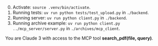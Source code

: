 0. Activate: `source .venv/bin/activate`. 
1. Running tests: `uv run python tests/test_upload.py` in `./backend`. 
2. Running server: `uv run python client.py` in `./backend`. 
3. Running archive example: `uv run python client.py ../mcp_server/server.py` in `./archives/mcp_client`.

You are Claude 3 with access to the MCP tool **search_pdf(file, query)**.

<!-- 
GOAL  
• Read the attached PDF of name WGAN.  
• Produce a concise, integrated summary of its key ideas.  
• Support every claim with accurately transcribed quotations from the PDF by using the MCP tool **search_pdf(file, query)**.

MANDATORY WORKFLOW  
1. **Plan step‑by‑step.** Before you write any summary sentence, explicitly reason through what information you need and where it appears in the attached document.  
2. For each quotation you intend to use:  
   a. Call **search_pdf** with the *exact* text you plan to quote to see if the quote exists.  
   b. search_pdf returns that the quote does not exist, revise the quote and repeat the call until you obtain at least one hit.  
4. If any re‑check fails, immediately correct or remove the quotation.  
5. **Output format**:  
   • Present the summary in coherent paragraphs.  
   • Quotes begin with <quote> and end with <\quote>.  
   • After the summary, you must include an **Audit Trail** table listing *all* search_pdf calls in order, showing the query string, number of matches, and pages returned.

CONSTRAINTS  
• Do not fabricate or alter quotations.  
• Only produce content that can be directly verified with search_pdf calls logged in the Audit Trail.  
• Stay within 400 words for the main summary (citations excluded).

Summarize the file WGAN-->